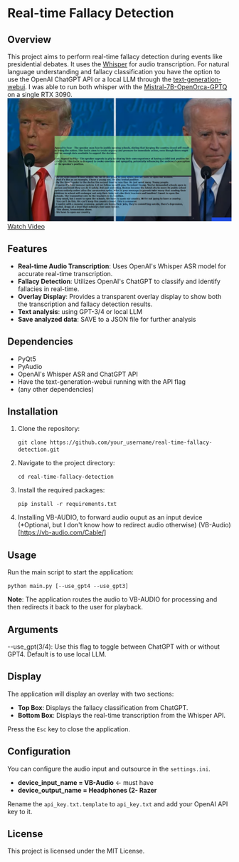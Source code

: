 
# Real-time Fallacy Detection

## Overview

This project aims to perform real-time fallacy detection during events like presidential debates. It uses the [Whisper](https://github.com/openai/whisper) for audio transcription.  For natural language understanding and fallacy classification you have the option to use the OpenAI ChatGPT API or a local LLM through the [text-generation-webui](https://github.com/oobabooga/text-generation-webui). I was able to run both whisper with the [Mistral-7B-OpenOrca-GPTQ](https://huggingface.co/TheBloke/Mistral-7B-OpenOrca-GPTQ) on a single RTX 3090.
![Alt text](img/Fallacy_classification.PNG)
[Watch Video](https://www.youtube.com/watch?v=PdhrTjia_pM)



## Features

- **Real-time Audio Transcription**: Uses OpenAI's Whisper ASR model for accurate real-time transcription.
- **Fallacy Detection**: Utilizes OpenAI's ChatGPT to classify and identify fallacies in real-time.
- **Overlay Display**: Provides a transparent overlay display to show both the transcription and fallacy detection results.
- **Text analysis**: using GPT-3/4 or local LLM
- **Save analyzed data**: SAVE to a JSON file for further analysis

## Dependencies

- PyQt5
- PyAudio
- OpenAI's Whisper ASR and ChatGPT API
- Have the text-generation-webui running with the API flag 
- (any other dependencies)

## Installation

1. Clone the repository:
    ```
    git clone https://github.com/your_username/real-time-fallacy-detection.git
    ```
2. Navigate to the project directory:
    ```
    cd real-time-fallacy-detection
    ```
3. Install the required packages:
    ```
    pip install -r requirements.txt
    ```
4. Installing VB-AUDIO, to forward audio ouput as an input device (*Optional, but I don't know how to redirect audio otherwise) 
    (VB-Audio)[https://vb-audio.com/Cable/]

## Usage

Run the main script to start the application:
```
python main.py [--use_gpt4 --use_gpt3]
```

**Note**: The application routes the audio to VB-AUDIO for processing and then redirects it back to the user for playback. 

## Arguments
--use_gpt(3/4): Use this flag to toggle between  ChatGPT with or without GPT4. Default is to use local LLM.

## Display
The application will display an overlay with two sections:

- **Top Box**: Displays the fallacy classification from ChatGPT.
- **Bottom Box**: Displays the real-time transcription from the Whisper API.

Press the `Esc` key to close the application.

## Configuration

You can configure the audio input and outsource in the `settings.ini`.
- **device_input_name = VB-Audio**  <- must have 
- **device_output_name = Headphones (2- Razer**

Rename the `api_key.txt.template` to `api_key.txt` and add your OpenAI API key to it.

## License

This project is licensed under the MIT License.
